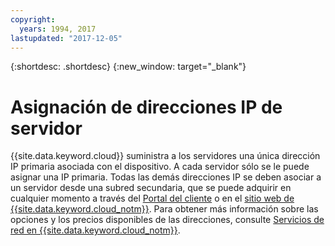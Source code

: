 ```yaml
---
copyright:
  years: 1994, 2017
lastupdated: "2017-12-05"
---
```


{:shortdesc: .shortdesc}
{:new_window: target="_blank"}

# Asignación de direcciones IP de servidor

{{site.data.keyword.cloud}} suministra a los servidores una única dirección IP primaria asociada con el dispositivo. A cada servidor sólo se le puede asignar una IP primaria. Todas las demás direcciones IP se deben asociar a un servidor desde una subred secundaria, que se puede adquirir en cualquier momento a través del [Portal del cliente](https://control.softlayer.com) o en el [sitio web de {{site.data.keyword.cloud_notm}}](www.ibm.com/cloud). Para obtener más información sobre las opciones y los precios disponibles de las direcciones, consulte [Servicios de red en {{site.data.keyword.cloud_notm}}](https://www.ibm.com/cloud/network).
